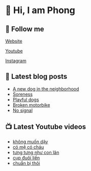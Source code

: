 # 👋 Hi, I am Phong

## 🔗 Follow me

[Website](https://phongever.xyz "Website")

[Youtube](https://www.youtube.com/@phongever "Youtube")

[Instagram](https://www.instagram.com/phongever "Instagram")

## 📝 Latest blog posts

<!-- BLOG-POST-LIST:START -->
- [A new dog in the neighborhood](https://phongever.xyz/blog/a-new-dog-in-the-neighborhood/)
- [Soreness](https://phongever.xyz/blog/soreness/)
- [Playful dogs](https://phongever.xyz/blog/playful-dogs/)
- [Broken motorbike](https://phongever.xyz/blog/broken-motorbike/)
- [No signal](https://phongever.xyz/blog/no-signal/)
<!-- BLOG-POST-LIST:END -->

## 📺 Latest Youtube videos

<!-- YOUTUBE-VIDEO-LIST:START -->
- [không muốn dậy](https://www.youtube.com/shorts/ueapdf4oMyc)
- [có mệ có cháu](https://www.youtube.com/shorts/5sb2I2Y0pRU)
- [tưng tưng như con lân](https://www.youtube.com/shorts/gk3SQXkTzuA)
- [cụp đuôi liền](https://www.youtube.com/shorts/Z4h91BKgx9M)
- [chuẩn bị thôi](https://www.youtube.com/shorts/c9dCmdoCK7M)
<!-- YOUTUBE-VIDEO-LIST:END -->
